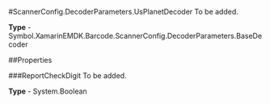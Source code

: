 #ScannerConfig.DecoderParameters.UsPlanetDecoder
To be added.

**Type** - Symbol.XamarinEMDK.Barcode.ScannerConfig.DecoderParameters.BaseDecoder

##Properties

###ReportCheckDigit
To be added.

**Type** - System.Boolean


